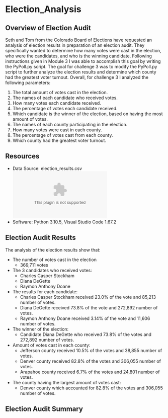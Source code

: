 # Election_Analysis

## Overview of Election Audit
Seth and Tom from the Colorado Board of Elections have requested an analysis of election results in preparation of an election audit. They specifically wanted to determine how many votes were cast in the election, who were the candidates, and who is the winning candidate. Following instructions given in Module 3 I was able to accomplish this goal by writing the PyPoll.py script.
The goal for challenge 3 was to modify the PyPoll.py script to further analyze the election results and determine which county had the greatest voter turnout. 
Overall, for challenge 3 I analyzed the following parameters:

1. The total amount of votes cast in the election.
2. The names of each candidate who received votes.
3. How many votes each candidate received.
4. The percentage of votes each candidate received. 
5. Which candidate is the winner of the election, based on having the most amount of votes.
6. The names of each county participating in the election.
7. How many votes were cast in each county.
8. The percentage of votes cast from each county.
9. Which county had the greatest voter turnout.

## Resources
- Data Source: election_results.csv ![election_results](Resources/election_results.csv)  
- Software: Python 3.10.5, Visual Studio Code 1.67.2

## Election Audit Results
The analysis of the election results show that:
- The number of votes cast in the election
    - 369,711 votes
- The 3 candidates who received votes:
    - Charles Casper Stockham
    - Diana DeGette
    - Raymon Anthony Doane
- The results for each candidate:
    - Charles Casper Stockham received 23.0% of the vote and 85,213 number of votes.
    - Diana DeGette received 73.8% of the vote and 272,892 number of votes.
    - Raymon Anthony Doane received 3.14% of the vote and 11,606 number of votes.
- The winner of the election:
    - Candidate Diana DeGette who received 73.8% of the votes and 272,892 number of votes.
- Amount of votes cast in each county:
    - Jefferson county received 10.5% of the votes and 38,855 number of votes.
    - Denver county received 82.8% of the votes and 306,055 number of votes.
    - Arapahoe county received 6.7% of the votes and 24,801 number of votes.
- The county having the largest amount of votes cast:
    - Denver county which accounted for 82.8% of the votes and 306,055 number of votes.

## Election Audit Summary
